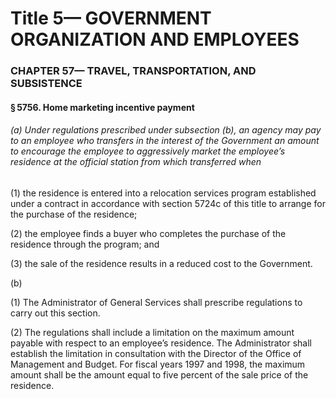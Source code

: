 
# Title 5— GOVERNMENT ORGANIZATION AND EMPLOYEES
### CHAPTER 57— TRAVEL, TRANSPORTATION, AND SUBSISTENCE
#### § 5756. Home marketing incentive payment
###### (a) Under regulations prescribed under subsection (b), an agency may pay to an employee who transfers in the interest of the Government an amount to encourage the employee to aggressively market the employee’s residence at the official station from which transferred when

(1) the residence is entered into a relocation services program established under a contract in accordance with section 5724c of this title to arrange for the purchase of the residence;

(2) the employee finds a buyer who completes the purchase of the residence through the program; and

(3) the sale of the residence results in a reduced cost to the Government.

(b)

(1) The Administrator of General Services shall prescribe regulations to carry out this section.

(2) The regulations shall include a limitation on the maximum amount payable with respect to an employee’s residence. The Administrator shall establish the limitation in consultation with the Director of the Office of Management and Budget. For fiscal years 1997 and 1998, the maximum amount shall be the amount equal to five percent of the sale price of the residence.
